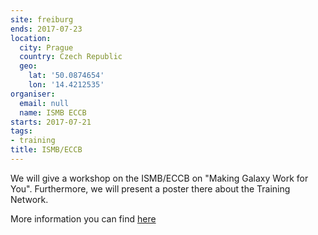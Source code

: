 ```yaml
---
site: freiburg
ends: 2017-07-23
location:
  city: Prague
  country: Czech Republic
  geo:
    lat: '50.0874654'
    lon: '14.4212535'
organiser:
  email: null
  name: ISMB ECCB
starts: 2017-07-21
tags:
- training
title: ISMB/ECCB
---
```


We will give a workshop on the ISMB/ECCB on "Making Galaxy Work for You". Furthermore, we will present a poster there about the Training Network.

More information you can find [here](https://www.iscb.org/ismbeccb2017)
